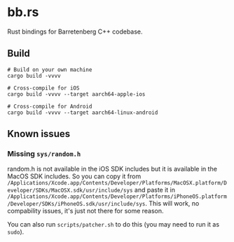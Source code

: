 # bb.rs

Rust bindings for Barretenberg C++ codebase.

## Build

```
# Build on your own machine
cargo build -vvvv

# Cross-compile for iOS
cargo build -vvvv --target aarch64-apple-ios

# Cross-compile for Android
cargo build -vvvv --target aarch64-linux-android
```

## Known issues

### Missing `sys/random.h`

random.h is not available in the iOS SDK includes but it is available in the MacOS SDK includes. So you can copy it from `/Applications/Xcode.app/Contents/Developer/Platforms/MacOSX.platform/Developer/SDKs/MacOSX.sdk/usr/include/sys` and paste it in `/Applications/Xcode.app/Contents/Developer/Platforms/iPhoneOS.platform/Developer/SDKs/iPhoneOS.sdk/usr/include/sys`. This will work, no compability issues, it's just not there for some reason.

You can also run `scripts/patcher.sh` to do this (you may need to run it as `sudo`).




